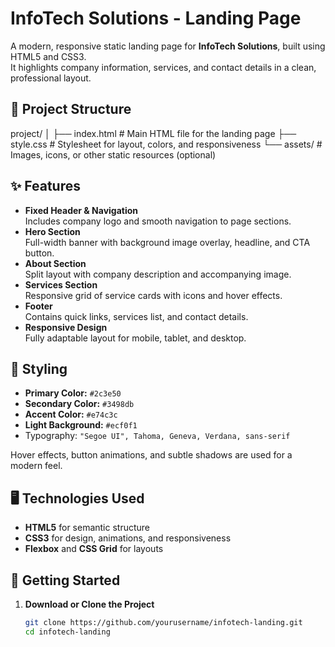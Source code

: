 # InfoTech Solutions - Landing Page

A modern, responsive static landing page for **InfoTech Solutions**, built using HTML5 and CSS3.  
It highlights company information, services, and contact details in a clean, professional layout.

## 📂 Project Structure

project/
│
├── index.html # Main HTML file for the landing page
├── style.css # Stylesheet for layout, colors, and responsiveness
└── assets/ # Images, icons, or other static resources (optional)

## ✨ Features

- **Fixed Header & Navigation**  
  Includes company logo and smooth navigation to page sections.
- **Hero Section**  
  Full-width banner with background image overlay, headline, and CTA button.
- **About Section**  
  Split layout with company description and accompanying image.
- **Services Section**  
  Responsive grid of service cards with icons and hover effects.
- **Footer**  
  Contains quick links, services list, and contact details.
- **Responsive Design**  
  Fully adaptable layout for mobile, tablet, and desktop.

## 🎨 Styling

- **Primary Color:** `#2c3e50`
- **Secondary Color:** `#3498db`
- **Accent Color:** `#e74c3c`
- **Light Background:** `#ecf0f1`
- Typography: `"Segoe UI", Tahoma, Geneva, Verdana, sans-serif`

Hover effects, button animations, and subtle shadows are used for a modern feel.

## 🖥️ Technologies Used

- **HTML5** for semantic structure
- **CSS3** for design, animations, and responsiveness
- **Flexbox** and **CSS Grid** for layouts

## 🚀 Getting Started

1. **Download or Clone the Project**
   ```bash
   git clone https://github.com/yourusername/infotech-landing.git
   cd infotech-landing
   ```
